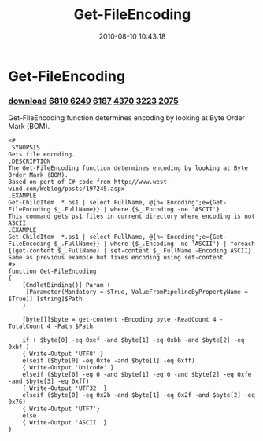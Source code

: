 ﻿---
pid:            2059
parent:         0
children:       6810,6249,6187,4370,3223,2075
poster:         Chad Miller
title:          Get-FileEncoding
date:           2010-08-10 10:43:18
description:    Get-FileEncoding function determines encoding by looking at Byte Order Mark (BOM).
format:         posh
---

# Get-FileEncoding

### [download](2059.ps1)  [6810](6810.md) [6249](6249.md) [6187](6187.md) [4370](4370.md) [3223](3223.md) [2075](2075.md)

Get-FileEncoding function determines encoding by looking at Byte Order Mark (BOM).

```posh
<#
.SYNOPSIS
Gets file encoding.
.DESCRIPTION
The Get-FileEncoding function determines encoding by looking at Byte Order Mark (BOM).
Based on port of C# code from http://www.west-wind.com/Weblog/posts/197245.aspx
.EXAMPLE
Get-ChildItem  *.ps1 | select FullName, @{n='Encoding';e={Get-FileEncoding $_.FullName}} | where {$_.Encoding -ne 'ASCII'}
This command gets ps1 files in current directory where encoding is not ASCII
.EXAMPLE
Get-ChildItem  *.ps1 | select FullName, @{n='Encoding';e={Get-FileEncoding $_.FullName}} | where {$_.Encoding -ne 'ASCII'} | foreach {(get-content $_.FullName) | set-content $_.FullName -Encoding ASCII}
Same as previous example but fixes encoding using set-content
#>
function Get-FileEncoding
{
    [CmdletBinding()] Param (
     [Parameter(Mandatory = $True, ValueFromPipelineByPropertyName = $True)] [string]$Path
    )

    [byte[]]$byte = get-content -Encoding byte -ReadCount 4 -TotalCount 4 -Path $Path

    if ( $byte[0] -eq 0xef -and $byte[1] -eq 0xbb -and $byte[2] -eq 0xbf )
    { Write-Output 'UTF8' }
    elseif ($byte[0] -eq 0xfe -and $byte[1] -eq 0xff)
    { Write-Output 'Unicode' }
    elseif ($byte[0] -eq 0 -and $byte[1] -eq 0 -and $byte[2] -eq 0xfe -and $byte[3] -eq 0xff)
    { Write-Output 'UTF32' }
    elseif ($byte[0] -eq 0x2b -and $byte[1] -eq 0x2f -and $byte[2] -eq 0x76)
    { Write-Output 'UTF7'}
    else
    { Write-Output 'ASCII' }
}
```
